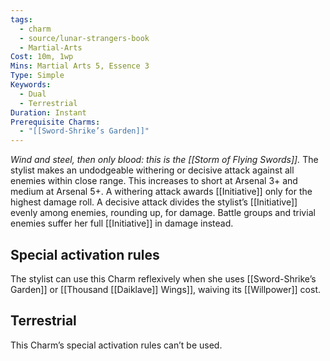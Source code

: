 ```yaml
---
tags:
  - charm
  - source/lunar-strangers-book
  - Martial-Arts
Cost: 10m, 1wp
Mins: Martial Arts 5, Essence 3
Type: Simple
Keywords:
  - Dual
  - Terrestrial
Duration: Instant
Prerequisite Charms:
  - "[[Sword-Shrike’s Garden]]"
---
```

*Wind and steel, then only blood: this is the [[Storm of Flying Swords]].*
The stylist makes an undodgeable withering or decisive attack against all enemies within close range. This increases to short at Arsenal 3+ and medium at Arsenal 5+. A withering attack awards [[Initiative]] only for the highest damage roll. A decisive attack divides the stylist’s [[Initiative]] evenly among enemies, rounding up, for damage. Battle groups and trivial enemies suffer her full [[Initiative]] in damage instead.
## Special activation rules
The stylist can use this Charm reflexively when she uses [[Sword-Shrike’s Garden]] or [[Thousand [[Daiklave]] Wings]], waiving its [[Willpower]] cost.
## Terrestrial
This Charm’s special activation rules can’t be used.